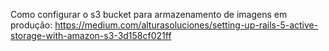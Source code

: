 Como configurar o s3 bucket para armazenamento de imagens em produção: https://medium.com/alturasoluciones/setting-up-rails-5-active-storage-with-amazon-s3-3d158cf021ff
